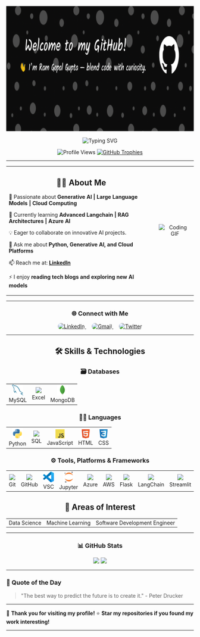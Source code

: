  <img src="https://github.com/ramgopalGenAI/ramgopalGenAI/blob/main/Ram.png" alt="github-header-image" />

<p align="center">
  <img src="https://readme-typing-svg.herokuapp.com?font=Fira+Code&pause=1000&color=FFFFFF&center=true&vCenter=true&width=500&lines=Aspiring+Data+Scientist+%26+Developer" alt="Typing SVG" />
</p>


<p align="center">
  <img src="https://komarev.com/ghpvc/?username=ramgopalGenAI&label=Profile%20views&color=0e75b6&style=flat" alt="Profile Views" />
  <a href="https://github.com/ryo-ma/github-profile-trophy">
    <img src="https://github-profile-trophy.vercel.app/?username=ramgopalGenAI&theme=onedark&no-bg=true&no-frame=true" alt="GitHub Trophies" />
  </a>
</p>

---
<table>
  <tr>
    <td style="width: 80%; vertical-align: top;">
      <h2 style="text-align: center;">👨‍💻 About Me</h2>
      <p> 🚀 Passionate about <strong>Generative AI | Large Language Models | Cloud Computing</strong></p>
      <p> 🌱 Currently learning <strong>Advanced Langchain | RAG Architectures | Azure AI</strong></p>
      <p> 💡 Eager to collaborate on innovative AI projects.</p>
      <p> 💬 Ask me about <strong>Python, Generative AI, and Cloud Platforms</strong></p>
      <p> 📫 Reach me at: <strong><a href="[YOUR LINKEDIN PROFILE URL]">LinkedIn</a></strong></p>
      <p> ⚡ I enjoy <strong>reading tech blogs and exploring new AI models</strong></p>
    </td>
    <td style="text-align: center;">
      <img src="https://media.giphy.com/media/qgQUggAC3Pfv687qPC/giphy.gif" width="300" alt="Coding GIF">
    </td>
  </tr>
</table>

---

<div align="center">

### 🌐 Connect with Me  

<a href="https://www.linkedin.com/in/ramgopal10/" target="_blank">
  <img src="https://img.icons8.com/color/48/000000/linkedin.png" width="30" alt="LinkedIn" style="border-radius: 8px;"/>
</a>
&nbsp;&nbsp;&nbsp;
<a href="mailto:[gopalram781@gmail.com]" target="_blank">
  <img src="https://img.icons8.com/color/48/000000/gmail-new.png" width="30" alt="Gmail" style="border-radius: 8px;"/>
</a>
&nbsp;&nbsp;&nbsp;
<a href="https://x.com/[YOUR-TWITTER-HANDLE]" target="_blank">
  <img src="https://img.icons8.com/color/48/000000/twitter.png" width="30" alt="Twitter" style="border-radius: 8px;"/>
</a>

</div>

---

<div align="center">

<h2>🛠 Skills & Technologies</h2>

<h3>🗃️ Databases</h3>
<table>
  <tr>
    <td align="center"><img src="https://raw.githubusercontent.com/devicons/devicon/master/icons/mysql/mysql-original.svg" width="30"/><br>MySQL</td>
    <td align="center"><img src="https://img.icons8.com/color/48/000000/microsoft-excel-2019--v1.png" width="30"/><br>Excel</td>
    <td align="center"><img src="https://raw.githubusercontent.com/devicons/devicon/master/icons/mongodb/mongodb-original.svg" width="30"/><br>MongoDB</td>
  </tr>
</table>

<h3>🧑‍💻 Languages</h3>
<table>
  <tr>
    <td align="center"><img src="https://raw.githubusercontent.com/devicons/devicon/master/icons/python/python-original.svg" width="30"/><br>Python</td>
    <td align="center"><img src="https://brandlogos.net/wp-content/uploads/2025/03/microsoft_sql_server-logo_brandlogos.net_wykhq.png" width="30"/><br>SQL</td>
    <td align="center"><img src="https://raw.githubusercontent.com/devicons/devicon/master/icons/javascript/javascript-original.svg" width="25"/><br>JavaScript</td>
    <td align="center"><img src="https://raw.githubusercontent.com/devicons/devicon/master/icons/html5/html5-original.svg" width="25"/><br>HTML</td>
    <td align="center"><img src="https://raw.githubusercontent.com/devicons/devicon/master/icons/css3/css3-original.svg" width="25"/><br>CSS</td>
  </tr>
</table>

<h3>⚙️ Tools, Platforms & Frameworks</h3>
<table>
  <tr>
    <td align="center"><img src="https://www.vectorlogo.zone/logos/git-scm/git-scm-icon.svg" width="30"/><br>Git</td>
    <td align="center"><img src="https://www.svgrepo.com/show/475654/github-color.svg" width="30"/><br>GitHub</td>
    <td align="center"><img src="https://raw.githubusercontent.com/devicons/devicon/master/icons/vscode/vscode-original.svg" width="30"/><br>VSC</td>
    <td align="center"><img src="https://raw.githubusercontent.com/devicons/devicon/master/icons/jupyter/jupyter-original.svg" width="30"/><br>Jupyter</td>
    <td align="center"><img src="https://upload.wikimedia.org/wikipedia/commons/f/fa/Microsoft_Azure.svg" width="28"/><br>Azure</td>
    <td align="center"><img src="https://img.icons8.com/color/48/000000/amazon-web-services.png" width="30"/><br>AWS</td>
    <td align="center"><img src="https://img.icons8.com/nolan/200/flask.png" width="30"/><br>Flask</td>
    <td align="center"><img src="https://blog.langchain.dev/content/images/2023/09/LangChain_Logo-1.png" width="30"/><br>LangChain</td>
    <td align="center"><img src="https://streamlit.io/images/brand/streamlit-mark-dark.png" width="30"/><br>Streamlit</td>
  </tr>
</table>

<h2>🎯 Areas of Interest  </h2>
<table>
  <tr>
    <td align="center">Data Science</td>
    <td align="center">Machine Learning</td>
    <td align="center">Software Development Engineer</td>
  </tr>
</table>

</div>

---

<div align="center">
<h3>📊 GitHub Stats </h3> 
  <img src="https://github-readme-streak-stats.herokuapp.com/?user=ramgopalGenAI&theme=radical" width="50%"/>
  <img src="https://github-readme-stats.vercel.app/api/top-langs/?username=ramgopalGenAI&theme=synthwave&show_icons=true&hide_border=false&layout=compact" width="36%"/>
</div>

---

### 🎯 Quote of the Day  
> "The best way to predict the future is to create it." - Peter Drucker

---

💖 **Thank you for visiting my profile!** ⭐ **Star my repositories if you found my work interesting!**

---

